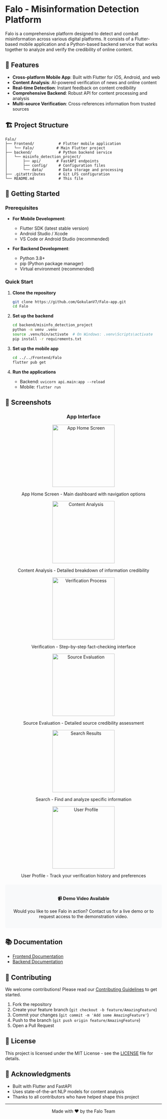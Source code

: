 # Falo - Misinformation Detection Platform

Falo is a comprehensive platform designed to detect and combat misinformation across various digital platforms. It consists of a Flutter-based mobile application and a Python-based backend service that works together to analyze and verify the credibility of online content.

## 🌟 Features

- **Cross-platform Mobile App**: Built with Flutter for iOS, Android, and web
- **Content Analysis**: AI-powered verification of news and online content
- **Real-time Detection**: Instant feedback on content credibility
- **Comprehensive Backend**: Robust API for content processing and analysis
- **Multi-source Verification**: Cross-references information from trusted sources

## 🏗 Project Structure

```
Falo/
├── Frontend/           # Flutter mobile application
│   └── Falo/          # Main Flutter project
├── backend/            # Python backend service
│   └── misinfo_detection_project/
│       ├── api/       # FastAPI endpoints
│       ├── config/     # Configuration files
│       └── data/       # Data storage and processing
├── .gitattributes      # Git LFS configuration
└── README.md           # This file
```

## 🚀 Getting Started

### Prerequisites

- **For Mobile Development**:
  - Flutter SDK (latest stable version)
  - Android Studio / Xcode
  - VS Code or Android Studio (recommended)

- **For Backend Development**:
  - Python 3.8+
  - pip (Python package manager)
  - Virtual environment (recommended)

### Quick Start

1. **Clone the repository**
   ```bash
   git clone https://github.com/GokulanV7/Falo-app.git
   cd Falo
   ```

2. **Set up the backend**
   ```bash
   cd backend/misinfo_detection_project
   python -m venv .venv
   source .venv/bin/activate  # On Windows: .venv\Scripts\activate
   pip install -r requirements.txt
   ```

3. **Set up the mobile app**
   ```bash
   cd ../../Frontend/Falo
   flutter pub get
   ```

4. **Run the applications**
   - Backend: `uvicorn api.main:app --reload`
   - Mobile: `flutter run`

## 📱 Screenshots

<div align="center">
  <h3>App Interface</h3>
  
  <img src="Falotestphoto/IMG_5909.PNG" alt="App Home Screen" width="200"/>
  <p>App Home Screen - Main dashboard with navigation options</p>
  
  <img src="Falotestphoto/IMG_5910.PNG" alt="Content Analysis" width="200"/>
  <p>Content Analysis - Detailed breakdown of information credibility</p>
  
  <img src="Falotestphoto/IMG_5911.PNG" alt="Verification Process" width="200"/>
  <p>Verification - Step-by-step fact-checking interface</p>
  
  <img src="Falotestphoto/IMG_5912.PNG" alt="Source Evaluation" width="200"/>
  <p>Source Evaluation - Detailed source credibility assessment</p>
  
  <img src="Falotestphoto/IMG_5913.PNG" alt="Search Results" width="200"/>
  <p>Search - Find and analyze specific information</p>
  
  <img src="Falotestphoto/IMG_5914.PNG" alt="User Profile" width="200"/>
  <p>User Profile - Track your verification history and preferences</p>
  
  <div style="margin-top: 20px; padding: 15px; background-color: #f8f9fa; border-radius: 5px;">
    <h4>📹 Demo Video Available</h4>
    <p>Would you like to see Falo in action? Contact us for a live demo or to request access to the demonstration video.</p>
  </div>
</div>

## 📚 Documentation

- [Frontend Documentation](./Frontend/Falo/README.md)
- [Backend Documentation](./backend/misinfo_detection_project/README.md)

## 🤝 Contributing

We welcome contributions! Please read our [Contributing Guidelines](CONTRIBUTING.md) to get started.

1. Fork the repository
2. Create your feature branch (`git checkout -b feature/AmazingFeature`)
3. Commit your changes (`git commit -m 'Add some AmazingFeature'`)
4. Push to the branch (`git push origin feature/AmazingFeature`)
5. Open a Pull Request

## 📄 License

This project is licensed under the MIT License - see the [LICENSE](LICENSE) file for details.

## 🙏 Acknowledgments

- Built with Flutter and FastAPI
- Uses state-of-the-art NLP models for content analysis
- Thanks to all contributors who have helped shape this project

---

<div align="center">
  Made with ❤️ by the Falo Team
</div>
